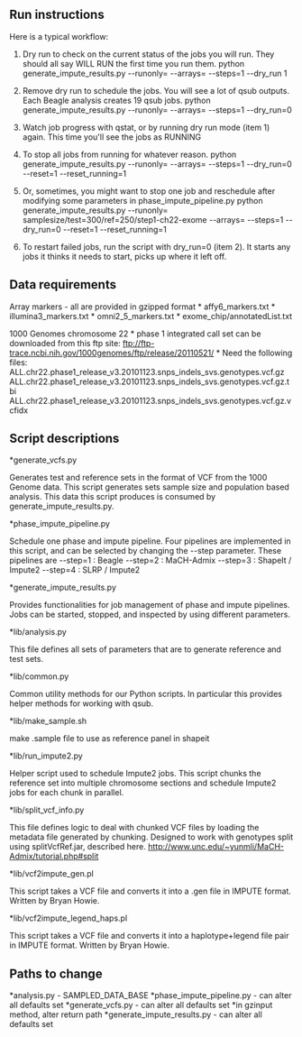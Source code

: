 Run instructions
---------------------------------
Here is a typical workflow:

1) Dry run to check on the current status of the jobs you will run. They should all say WILL RUN the first time you run them.
python generate_impute_results.py --runonly= --arrays=<array types> --steps=1 --dry_run 1

2) Remove dry run to schedule the jobs. You will see a lot of qsub outputs. Each Beagle analysis creates 19 qsub jobs.
python generate_impute_results.py --runonly= --arrays=<array types> --steps=1 --dry_run=0

3) Watch job progress with qstat, or by running dry run mode (item 1) again. This time you'll see the jobs as RUNNING

4) To stop all jobs from running for whatever reason.
python generate_impute_results.py --runonly= --arrays=<array types> --steps=1 --dry_run=0 --reset=1 --reset_running=1

5) Or, sometimes, you might want to stop one job and reschedule after modifying some parameters in phase_impute_pipeline.py
python generate_impute_results.py --runonly=
samplesize/test=300/ref=250/step1-ch22-exome 
 --arrays=<array types> --steps=1 --dry_run=0 --reset=1 --reset_running=1

6) To restart failed jobs, run the script with dry_run=0 (item 2). It starts any jobs it thinks it needs to start, picks up where it left off.

Data requirements
---------------------------------
Array markers - all are provided in gzipped format
    * affy6_markers.txt
    * illumina3_markers.txt
    * omni2_5_markers.txt
    * exome_chip/annotatedList.txt

1000 Genomes chromosome 22
    * phase 1 integrated call set can be downloaded from this ftp site:
      ftp://ftp-trace.ncbi.nih.gov/1000genomes/ftp/release/20110521/
    * Need the following files:
        ALL.chr22.phase1_release_v3.20101123.snps_indels_svs.genotypes.vcf.gz
        ALL.chr22.phase1_release_v3.20101123.snps_indels_svs.genotypes.vcf.gz.tbi
        ALL.chr22.phase1_release_v3.20101123.snps_indels_svs.genotypes.vcf.gz.vcfidx

Script descriptions
---------------------------------

*generate_vcfs.py

Generates test and reference sets in the format of VCF from the 1000 Genome data. This script
generates sets sample size and population based analysis. This data this script produces is
consumed by generate_impute_results.py.

*phase_impute_pipeline.py

Schedule one phase and impute pipeline. Four pipelines are implemented in this script,
and can be selected by changing the --step parameter. These pipelines are
--step=1 : Beagle
--step=2 : MaCH-Admix
--step=3 : ShapeIt / Impute2
--step=4 : SLRP / Impute2

*generate_impute_results.py

Provides functionalities for job management of phase and impute pipelines.
Jobs can be started, stopped, and inspected by using different parameters.

*lib/analysis.py

This file defines all sets of parameters that are to generate reference and test sets.

*lib/common.py

Common utility methods for our Python scripts. In particular
this provides helper methods for working with qsub.

*lib/make_sample.sh

make .sample file to use as reference panel in shapeit

*lib/run_impute2.py

Helper script used to schedule Impute2 jobs. This script chunks the reference set into multiple
chromosome sections and schedule Impute2 jobs for each chunk in parallel.

*lib/split_vcf_info.py

This file defines logic to deal with chunked VCF files by loading the
metadata file generated by chunking. Designed to work with genotypes
split using splitVcfRef.jar, described here.
http://www.unc.edu/~yunmli/MaCH-Admix/tutorial.php#split

*lib/vcf2impute_gen.pl

This script takes a VCF file and converts it into a .gen file in IMPUTE format.
Written by Bryan Howie.

*lib/vcf2impute_legend_haps.pl

This script takes a VCF file and converts it into a haplotype+legend file
pair in IMPUTE format. Written by Bryan Howie.

Paths to change
---------------------------------
*analysis.py - SAMPLED_DATA_BASE
*phase_impute_pipeline.py - can alter all defaults set
*generate_vcfs.py - can alter all defaults set
    *in gzinput method, alter return path
*generate_impute_results.py - can alter all defaults set